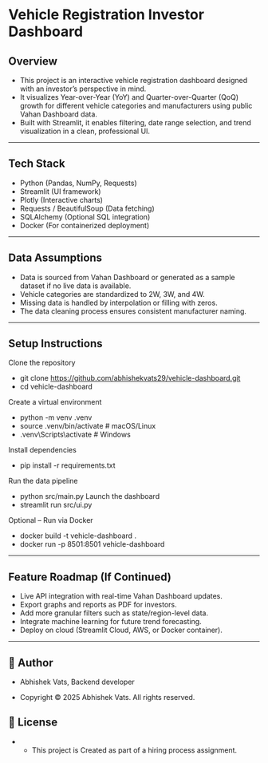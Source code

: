 # Vehicle Registration Investor Dashboard
## Overview
- This project is an interactive vehicle registration dashboard designed with an investor’s perspective in mind.
- It visualizes Year-over-Year (YoY) and Quarter-over-Quarter (QoQ) growth for different vehicle categories and manufacturers using public Vahan Dashboard data.
- Built with Streamlit, it enables filtering, date range selection, and trend visualization in a clean, professional UI.

---

## Tech Stack

- Python (Pandas, NumPy, Requests)
- Streamlit (UI framework)
- Plotly (Interactive charts)
- Requests / BeautifulSoup (Data fetching)
- SQLAlchemy (Optional SQL integration)
- Docker (For containerized deployment)

---

## Data Assumptions

- Data is sourced from Vahan Dashboard or generated as a sample dataset if no live data is available.
- Vehicle categories are standardized to 2W, 3W, and 4W.
- Missing data is handled by interpolation or filling with zeros.
- The data cleaning process ensures consistent manufacturer naming.

---

## Setup Instructions
Clone the repository
- git clone https://github.com/abhishekvats29/vehicle-dashboard.git
- cd vehicle-dashboard

Create a virtual environment
- python -m venv .venv
- source .venv/bin/activate   # macOS/Linux
- .venv\Scripts\activate      # Windows

Install dependencies
- pip install -r requirements.txt

Run the data pipeline
- python src/main.py
Launch the dashboard
- streamlit run src/ui.py

Optional – Run via Docker
- docker build -t vehicle-dashboard .
- docker run -p 8501:8501 vehicle-dashboard

---

## Feature Roadmap (If Continued)
- Live API integration with real-time Vahan Dashboard updates.
- Export graphs and reports as PDF for investors.
- Add more granular filters such as state/region-level data.
- Integrate machine learning for future trend forecasting.
- Deploy on cloud (Streamlit Cloud, AWS, or Docker container).

---

## 👤 Author
- Abhishek Vats, Backend developer

- Copyright © 2025 Abhishek Vats. All rights reserved.

## 📄 License
- - This project is Created as part of a hiring process assignment.

